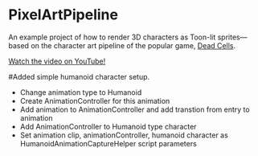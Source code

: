 # PixelArtPipeline
An example project of how to render 3D characters as Toon-lit sprites— based on the character art pipeline of the popular game, [Dead Cells](https://dead-cells.com/).

[Watch the video on YouTube!](https://youtu.be/iNDRre6q98g)

#Added simple humanoid character setup.
* Change animation type to Humanoid
* Create AnimationController for this animation
* Add animation to AnimationController and add transtion from entry to animation
* Add AnimationController to Humanoid type character
* Set animation clip, animationController, humanoid character as HumanoidAnimationCaptureHelper script parameters
